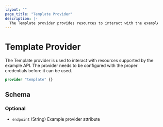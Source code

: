 ```yaml
---
layout: ""
page_title: "Template Provider"
description: |-
  The Template provider provides resources to interact with the example API.
---
```


# Template Provider

The Template provider is used to interact with resources supported by the 
example API. The provider needs to be configured with the proper credentials
before it can be used.

```terraform
provider "template" {}
```

<!-- schema generated by tfplugindocs -->
## Schema

### Optional

- `endpoint` (String) Example provider attribute
